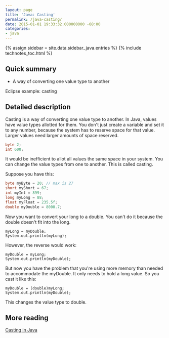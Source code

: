 ```yaml
---
layout: page
title: 'Java: Casting'
permalink: /java-casting/
date: 2015-01-01 19:33:32.000000000 -08:00
categories:
- java
---
```

{% assign sidebar = site.data.sidebar_java.entries %}
{% include technotes_toc.html %}
## Quick summary

* A way of converting one value type to another

Eclipse example: casting

## Detailed description

Casting is a way of converting one value type to another. In Java, values have value types allotted for them. You don't just create a variable and set it to any number, because the system has to reserve space for that value. Larger values need larger amounts of space reserved.

```java
byte 2;
int 600;
```

It would be inefficient to allot all values the same space in your system. You can change the value types from one to another. This is called casting.

Suppose you have this:

```java
byte myByte = 20; // max is 27
short myShort = 67;
int myInt = 899;
long myLong = 88;
float myFloat = 235.5f;
double myDouble = 8000.7;
```

Now you want to convert your long to a double. You can't do it because the double doesn't fit into the long.

```
myLong = myDouble;
System.out.println(myLong);
```

However, the reverse would work:

```
myDouble = myLong;
System.out.println(myDouble);
```

But now you have the problem that you're using more memory than needed to accommodate the myDouble. It only needs to hold a long value. So you cast it like this:

```
myDouble = (double)myLong;
System.out.println(myDouble);
```

This changes the value type to double.

## More reading

[Casting in Java](https://howtoprogramwithjava.com/java-cast/)